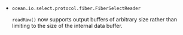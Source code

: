 * `ocean.io.select.protocol.fiber.FiberSelectReader`

  `readRaw()` now supports output buffers of arbitrary size rather than limiting
  to the size of the internal data buffer.
